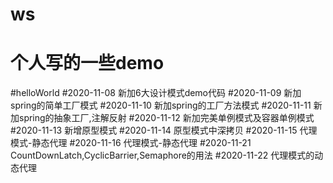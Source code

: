# ws
个人写的一些demo
=======
#helloWorld
#2020-11-08 新加6大设计模式demo代码
#2020-11-09 新加spring的简单工厂模式
#2020-11-10 新加spring的工厂方法模式
#2020-11-11 新加spring的抽象工厂,注解反射
#2020-11-12 新加完美单例模式及容器单例模式
#2020-11-13 新增原型模式
#2020-11-14 原型模式中深拷贝
#2020-11-15 代理模式-静态代理
#2020-11-16 代理模式-静态代理
#2020-11-21 CountDownLatch,CyclicBarrier,Semaphore的用法
#2020-11-22 代理模式的动态代理